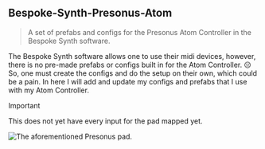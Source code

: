 ## Bespoke-Synth-Presonus-Atom
> A set of prefabs and configs for the Presonus Atom Controller in the Bespoke Synth software.

The Bespoke Synth software allows one to use their midi devices, however, there is no pre-made prefabs or configs built in for the Atom Controller. :pensive: So, one must create the configs and do the setup on their own, which could be a pain. In here I will add and update my configs and prefabs that I use with my Atom Controller.

> [!IMPORTANT]
> This does not yet have every input for the pad mapped yet.


![The aforementioned Presonus pad.](https://www.presonus.com/cdn/shop/files/2777100101_pre_con_frt_1_nr.png?v=1729317677)
